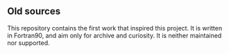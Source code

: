 ## Old sources

This repository contains the first work that inspired this project.
It is written in Fortran90, and aim only for archive and curiosity.
It is neither maintained nor supported.
